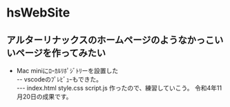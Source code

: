 # hsWebSite
## アルターリナックスのホームページのようなかっこいいページを作ってみたい
- Mac miniにﾛｰｶﾙﾘﾎﾟｼﾞﾄﾘーを設置した  
-- vscodeのﾌﾟﾚﾋﾞｭｰもできた｡  
--- index.html style.css script.js 作ったので、練習していこう。  令和4年11月20日の成果です。